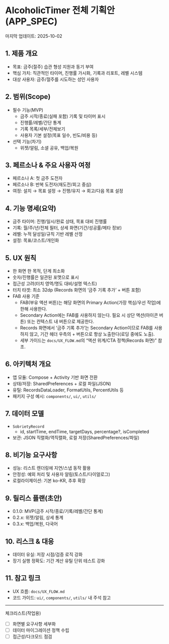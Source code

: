# AlcoholicTimer 전체 기획안 (APP_SPEC)

마지막 업데이트: 2025-10-02

## 1. 제품 개요
- 목표: 금주(절주) 습관 형성 지원과 동기 부여
- 핵심 가치: 직관적인 타이머, 진행률 가시화, 기록과 리포트, 레벨 시스템
- 대상 사용자: 금주/절주를 시도하는 성인 사용자

## 2. 범위(Scope)
- 필수 기능(MVP)
  - 금주 시작/종료(실패 포함) 기록 및 타이머 표시
  - 진행률/레벨/간단 통계
  - 기록 목록/세부/전체보기
  - 사용자 기본 설정(목표 일수, 빈도/비용 등)
- 선택 기능(차기)
  - 위젯/알림, 소셜 공유, 백업/복원

## 3. 페르소나 & 주요 사용자 여정
- 페르소나 A: 첫 금주 도전자
- 페르소나 B: 반복 도전자(재도전/회고 중심)
- 여정: 설치 → 목표 설정 → 진행/유지 → 회고/다음 목표 설정

## 4. 기능 명세(요약)
- 금주 타이머: 진행/일시/완료 상태, 목표 대비 진행률
- 기록: 월/주/년/전체 필터, 상세 화면(기간/성공률/메타 정보)
- 레벨: 누적 달성일/규칙 기반 레벨 산정
- 설정: 목표/코스트/개인화

## 5. UX 원칙
- 한 화면 한 목적, 단계 최소화
- 숫자/진행률은 일관된 포맷으로 표시
- 접근성 고려(터치 영역/명도 대비/설명 텍스트)
- 터치 타겟: 최소 32dp (Records 화면의 ‘금주 기록 추가’ + 버튼 포함)
- FAB 사용 기준
  - FAB(부유 액션 버튼)는 해당 화면의 Primary Action(가장 핵심/우선 작업)에 한해 사용한다.
  - Secondary Action에는 FAB를 사용하지 않는다. 필요 시 상단 액션(아이콘 버튼) 또는 컨텍스트 내 버튼으로 제공한다.
  - Records 화면에서 ‘금주 기록 추가’는 Secondary Action이므로 FAB를 사용하지 않고, 기간 헤더 우측의 + 버튼으로 항상 노출한다(로딩 중에도 노출).
  - 세부 가이드는 `docs/UX_FLOW.md`의 “액션 위계/CTA 정책(Records 화면)” 참조.

## 6. 아키텍처 개요
- 앱 모듈: Compose + Activity 기반 화면 전환
- 상태/저장: SharedPreferences + 로컬 파일(JSON)
- 유틸: RecordsDataLoader, FormatUtils, PercentUtils 등
- 패키지 구성 예시: `components/`, `ui/`, `utils/`

## 7. 데이터 모델
- `SobrietyRecord`
  - id, startTime, endTime, targetDays, percentage?, isCompleted
- 보관: JSON 직렬화/역직렬화, 로컬 저장(SharedPreferences/파일)

## 8. 비기능 요구사항
- 성능: 리스트 렌더링에 지연/스냅 동작 활용
- 안정성: 예외 처리 및 사용자 알림(토스트/다이얼로그)
- 로컬라이제이션: 기본 ko-KR, 추후 확장

## 9. 릴리스 플랜(초안)
- 0.1.0: MVP(금주 시작/종료/기록/레벨/간단 통계)
- 0.2.x: 위젯/알림, 상세 통계
- 0.3.x: 백업/복원, 다국어

## 10. 리스크 & 대응
- 데이터 유실: 저장 시점/검증 로직 강화
- 장기 실행 정확도: 기간 계산 유틸 단위 테스트 강화

## 11. 참고 링크
- UX 흐름: `docs/UX_FLOW.md`
- 코드 가이드: `ui/`, `components/`, `utils/` 내 주석 참고

---
체크리스트(작업용)
- [ ] 화면별 요구사항 세부화
- [ ] 데이터 마이그레이션 정책 수립
- [ ] 접근성/다크모드 점검
